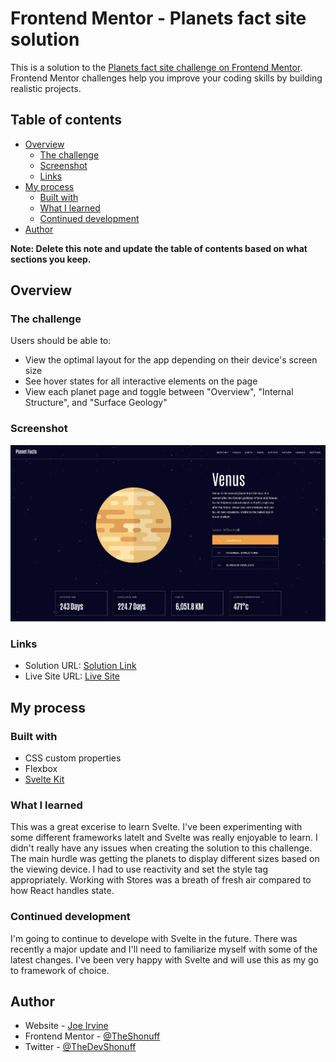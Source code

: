 # Frontend Mentor - Planets fact site solution

This is a solution to the [Planets fact site challenge on Frontend Mentor](https://www.frontendmentor.io/challenges/planets-fact-site-gazqN8w_f). Frontend Mentor challenges help you improve your coding skills by building realistic projects.

## Table of contents

- [Overview](#overview)
  - [The challenge](#the-challenge)
  - [Screenshot](#screenshot)
  - [Links](#links)
- [My process](#my-process)
  - [Built with](#built-with)
  - [What I learned](#what-i-learned)
  - [Continued development](#continued-development)
- [Author](#author)

**Note: Delete this note and update the table of contents based on what sections you keep.**

## Overview

### The challenge

Users should be able to:

- View the optimal layout for the app depending on their device's screen size
- See hover states for all interactive elements on the page
- View each planet page and toggle between "Overview", "Internal Structure", and "Surface Geology"

### Screenshot

![](./screenshot.jpg)

### Links

- Solution URL: [Solution Link](https://www.frontendmentor.io/solutions/planet-facts-I36phQJB-o)
- Live Site URL: [Live Site](https://creative-gelato-398182.netlify.app)

## My process

### Built with

- CSS custom properties
- Flexbox
- [Svelte Kit](https://kit.svelte.dev/)

### What I learned

This was a great excerise to learn Svelte. I've been experimenting with some different frameworks latelt and Svelte was really enjoyable to learn. I didn't really have any issues when creating the solution to this challenge. The main hurdle was getting the planets to display different sizes based on the viewing device. I had to use reactivity and set the style tag appropriately. Working with Stores was a breath of fresh air compared to how React handles state.

### Continued development

I'm going to continue to develope with Svelte in the future. There was recently a major update and I'll need to familiarize myself with some of the latest changes. I've been very happy with Svelte and will use this as my go to framework of choice.

## Author

- Website - [Joe Irvine](https://www.joeirvine.com)
- Frontend Mentor - [@TheShonuff](https://www.frontendmentor.io/profile/TheShonuff)
- Twitter - [@TheDevShonuff](https://twitter.com/TheDevShonuff)
